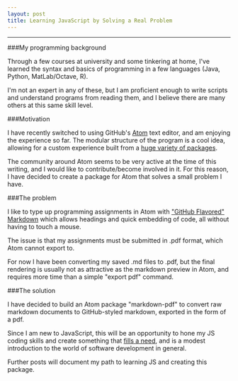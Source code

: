 ```yaml
---
layout: post
title: Learning JavaScript by Solving a Real Problem
---
```


-----
###My programming background

Through a few courses at university and some tinkering at home, I've learned the syntax and basics of programming in a few languages (Java, Python, MatLab/Octave, R).

I'm not an expert in any of these, but I am proficient enough to write scripts and understand programs from reading them, and I believe there are many others at this same skill level.

###Motivation

I have recently switched to using GitHub's [Atom](https://atom.io/) text editor, and am enjoying the experience so far. The modular structure of the program is a cool idea, allowing for a custom experience built from a [huge variety of packages](https://atom.io/packages).

The community around Atom seems to be very active at the time of this writing, and I would like to contribute/become involved in it. For this reason, I have decided to create a package for Atom that solves a small problem I have.

###The problem

I like to type up programming assignments in Atom with ["GitHub Flavored" Markdown](https://help.github.com/articles/github-flavored-markdown) which allows headings and quick embedding of code, all without having to touch a mouse.

The issue is that my assignments must be submitted in .pdf format, which Atom cannot export to.

For now I have been converting my saved .md files to .pdf, but the final rendering is usually not as attractive as the markdown preview in Atom, and requires more time than a simple "export pdf" command.

###The solution

I have decided to build an Atom package "markdown-pdf" to convert raw markdown documents to GitHub-styled markdown, exported in the form of a pdf.

Since I am new to JavaScript, this will be an opportunity to hone my JS coding skills and create something that [fills a need](https://github.com/atom/markdown-preview/issues/122), and is a modest introduction to the world of software development in general.

Further posts will document my path to learning JS and creating this package.
